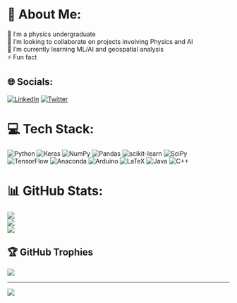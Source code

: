 # 💫 About Me:
🔭 I’m a physics undergraduate<br>👯 I’m looking to collaborate on projects involving Physics and AI<br>🌱 I’m currently learning ML/AI and geospatial analysis<br>⚡ Fun fact


## 🌐 Socials:
[![LinkedIn](https://img.shields.io/badge/LinkedIn-%230077B5.svg?logo=linkedin&logoColor=white)](https://linkedin.com/in/animesh-srivastava-4ab40a184) [![Twitter](https://img.shields.io/badge/Twitter-%231DA1F2.svg?logo=Twitter&logoColor=white)](https://twitter.com/Animesh_7_7) 

# 💻 Tech Stack:
![Python](https://img.shields.io/badge/python-3670A0?style=plastic&logo=python&logoColor=ffdd54) ![Keras](https://img.shields.io/badge/Keras-%23D00000.svg?style=plastic&logo=Keras&logoColor=white) ![NumPy](https://img.shields.io/badge/numpy-%23013243.svg?style=plastic&logo=numpy&logoColor=white) ![Pandas](https://img.shields.io/badge/pandas-%23150458.svg?style=plastic&logo=pandas&logoColor=white) ![scikit-learn](https://img.shields.io/badge/scikit--learn-%23F7931E.svg?style=plastic&logo=scikit-learn&logoColor=white) ![SciPy](https://img.shields.io/badge/SciPy-%230C55A5.svg?style=plastic&logo=scipy&logoColor=%white) ![TensorFlow](https://img.shields.io/badge/TensorFlow-%23FF6F00.svg?style=plastic&logo=TensorFlow&logoColor=white) ![Anaconda](https://img.shields.io/badge/Anaconda-%2344A833.svg?style=plastic&logo=anaconda&logoColor=white) ![Arduino](https://img.shields.io/badge/-Arduino-00979D?style=plastic&logo=Arduino&logoColor=white) ![LaTeX](https://img.shields.io/badge/latex-%23008080.svg?style=plastic&logo=latex&logoColor=white) ![Java](https://img.shields.io/badge/java-%23ED8B00.svg?style=plastic&logo=java&logoColor=white) ![C++](https://img.shields.io/badge/c++-%2300599C.svg?style=plastic&logo=c%2B%2B&logoColor=white)
# 📊 GitHub Stats:
![](https://github-readme-stats.vercel.app/api?username=animesh-77&theme=dark&hide_border=true&include_all_commits=true&count_private=true)<br/>
![](https://github-readme-streak-stats.herokuapp.com/?user=animesh-77&theme=dark&hide_border=true)<br/>
![](https://github-readme-stats.vercel.app/api/top-langs/?username=animesh-77&theme=dark&hide_border=true&include_all_commits=true&count_private=true&layout=compact)

## 🏆 GitHub Trophies
![](https://github-profile-trophy.vercel.app/?username=animesh-77&theme=radical&no-frame=false&no-bg=false&margin-w=4)

---
[![](https://visitcount.itsvg.in/api?id=animesh-77&icon=0&color=0)](https://visitcount.itsvg.in)

<!-- Proudly created with GPRM ( https://gprm.itsvg.in ) -->
